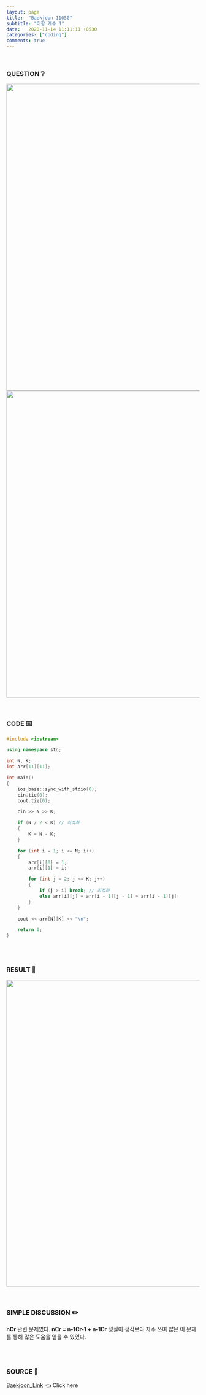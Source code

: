 ```yaml
---
layout: page
title:  "Baekjoon 11050"
subtitle: "이항 계수 1"
date:   2020-11-14 11:11:11 +0530
categories: ["coding"]
comments: true
---
```


<br>

### QUESTION ❔

<img src="{{ '/assets/baekjoon/11050.jpg' }}" style="width: 800px; height: auto; margin-left: auto; margin-right: auto; display: block;">
<img src="{{ '/assets/baekjoon/11050a.jpg' }}" style="width: 800px; height: auto; margin-left: auto; margin-right: auto; display: block;">  

<br>
<br>

### CODE ⌨️

```c++
#include <iostream>

using namespace std;

int N, K;
int arr[11][11];

int main()
{
	ios_base::sync_with_stdio(0);
	cin.tie(0);
	cout.tie(0);

	cin >> N >> K;

	if (N / 2 < K) // 최적화
	{
		K = N - K;
	}

	for (int i = 1; i <= N; i++)
	{
		arr[i][0] = 1;
		arr[i][1] = i;

		for (int j = 2; j <= K; j++)
		{
			if (j > i) break; // 최적화
			else arr[i][j] = arr[i - 1][j - 1] + arr[i - 1][j];
		}
	}

	cout << arr[N][K] << "\n";

	return 0;
}
```  

<br>
<br>

### RESULT 💛

<img src="{{ '/assets/baekjoon/11050r.jpg' }}" style="width: 800px; height: auto; margin-left: auto; margin-right: auto; display: block;">  

<br>
<br>

### SIMPLE DISCUSSION ✏️

**nCr** 관련 문제였다. **nCr = n-1Cr-1 + n-1Cr** 성질이 생각보다 자주 쓰여 많은 이 문제를 통해 많은 도움을 얻을 수 있었다.  

<br>
<br>

### SOURCE 💎

[Baekjoon_Link][link] 👈 Click here  

<br>
<br>

<script src="https://utteranc.es/client.js"
        repo="DCherish/DCherish.github.io"
        issue-term="pathname"
        theme="boxy-light"
        crossorigin="anonymous"
        async>
</script>

[link]: https://www.acmicpc.net/problem/11050